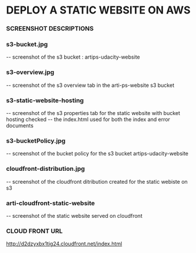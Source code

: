 # DEPLOY A STATIC WEBSITE ON AWS


### SCREENSHOT DESCRIPTIONS
### s3-bucket.jpg
-- screenshot of the s3 bucket : artips-udacity-website
### s3-overview.jpg
-- screenshot of the s3 overview tab in the arti-ps-website s3 bucket
### s3-static-website-hosting
-- screenshot of the s3 properties tab for the static website with bucket hosting checked
-- the index.html used for both the index and error documents
### s3-bucketPolicy.jpg
-- screenshot of the bucket policy for the s3 bucket artips-udacity-website
### cloudfront-distribution.jpg
-- screenshot of the cloudfront ditribution created for the static webiste on s3
### arti-cloudfront-static-website
-- screenshot of the static website served on cloudfront

### CLOUD FRONT URL
http://d2dzyxbx1tig24.cloudfront.net/index.html
